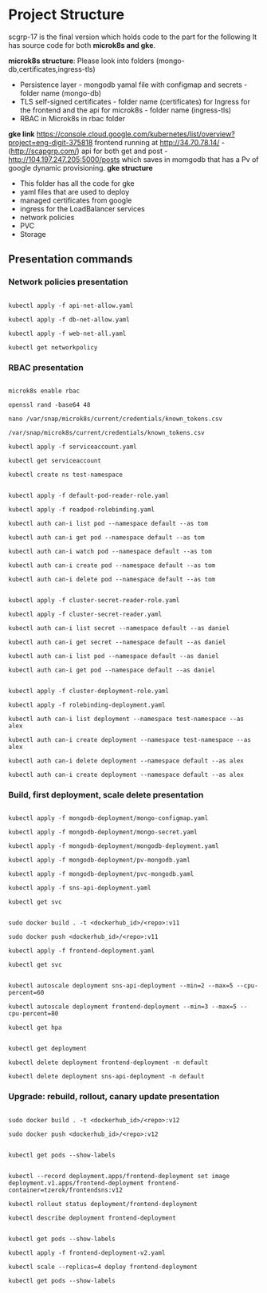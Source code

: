 # Project Structure
scgrp-17 is the final version which holds code to the part for the following
It has source code for both **microk8s and gke**.

**microk8s structure**: Please look into folders (mongo-db,certificates,ingress-tls)
* Persistence layer - mongodb yamal file with configmap and secrets - folder name (mongo-db)
* TLS self-signed certificates - folder name (certificates) for Ingress for the frontend and the api for microk8s - folder name (ingress-tls)
* RBAC in Microk8s in rbac folder

**gke link**
https://console.cloud.google.com/kubernetes/list/overview?project=eng-digit-375818
frontend running at http://34.70.78.14/  -(http://scapgrp.com/)
api for both get and post - http://104.197.247.205:5000/posts
which saves in momgodb that has a Pv of google dynamic provisioning.
**gke structure**
* This folder has all the code for gke 
* yaml files that are used to deploy
* managed certificates from google
* ingress for the LoadBalancer services
* network policies
* PVC
* Storage


## Presentation commands

### Network policies presentation

``` 

kubectl apply -f api-net-allow.yaml

kubectl apply -f db-net-allow.yaml

kubectl apply -f web-net-all.yaml

kubectl get networkpolicy

```



### RBAC presentation


```

microk8s enable rbac

openssl rand -base64 48

nano /var/snap/microk8s/current/credentials/known_tokens.csv

/var/snap/microk8s/current/credentials/known_tokens.csv

kubectl apply -f serviceaccount.yaml

kubectl get serviceaccount

kubectl create ns test-namespace

```


```

kubectl apply -f default-pod-reader-role.yaml 

kubectl apply -f readpod-rolebinding.yaml

kubectl auth can-i list pod --namespace default --as tom

kubectl auth can-i get pod --namespace default --as tom

kubectl auth can-i watch pod --namespace default --as tom

kubectl auth can-i create pod --namespace default --as tom

kubectl auth can-i delete pod --namespace default --as tom

```


```

kubectl apply -f cluster-secret-reader-role.yaml 

kubectl apply -f cluster-secret-reader.yaml 

kubectl auth can-i list secret --namespace default --as daniel

kubectl auth can-i get secret --namespace default --as daniel

kubectl auth can-i list pod --namespace default --as daniel

kubectl auth can-i get pod --namespace default --as daniel

```



```

kubectl apply -f cluster-deployment-role.yaml 

kubectl apply -f rolebinding-deployment.yaml 

kubectl auth can-i list deployment --namespace test-namespace --as alex

kubectl auth can-i create deployment --namespace test-namespace --as alex

kubectl auth can-i delete deployment --namespace default --as alex

kubectl auth can-i create deployment --namespace default --as alex

```



### Build, first deployment, scale delete presentation


```

kubectl apply -f mongodb-deployment/mongo-configmap.yaml

kubectl apply -f mongodb-deployment/mongo-secret.yaml

kubectl apply -f mongodb-deployment/mongodb-deployment.yaml

kubectl apply -f mongodb-deployment/pv-mongodb.yaml

kubectl apply -f mongodb-deployment/pvc-mongodb.yaml 

kubectl apply -f sns-api-deployment.yaml

kubectl get svc

```


```

sudo docker build . -t <dockerhub_id>/<repo>:v11

sudo docker push <dockerhub_id>/<repo>:v11

kubectl apply -f frontend-deployment.yaml

kubectl get svc

```


```

kubectl autoscale deployment sns-api-deployment --min=2 --max=5 --cpu-percent=60

kubectl autoscale deployment frontend-deployment --min=3 --max=5 --cpu-percent=80

kubectl get hpa

```


```

kubectl get deployment

kubectl delete deployment frontend-deployment -n default

kubectl delete deployment sns-api-deployment -n default

```



### Upgrade: rebuild, rollout, canary update presentation

```

sudo docker build . -t <dockerhub_id>/<repo>:v12

sudo docker push <dockerhub_id>/<repo>:v12

```

```

kubectl get pods --show-labels


kubectl --record deployment.apps/frontend-deployment set image deployment.v1.apps/frontend-deployment frontend-container=tzerok/frontendsns:v12

kubectl rollout status deployment/frontend-deployment

kubectl describe deployment frontend-deployment

```


```

kubectl get pods --show-labels

kubectl apply -f frontend-deployment-v2.yaml

kubectl scale --replicas=4 deploy frontend-deployment

kubectl get pods --show-labels

```
